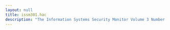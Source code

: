 ```yaml
---
layout: null
title: issm301.hac
description: "The Information Systems Security Monitor Volume 3 Number 1"
---
```

